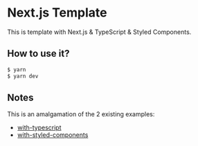 # Next.js Template

This is template with Next.js & TypeScript & Styled Components.
## How to use it?

```bash
$ yarn
$ yarn dev
```

## Notes

This is an amalgamation of the 2 existing examples:
- [with-typescript](https://github.com/vercel/next.js/tree/canary/examples/with-typescript)
- [with-styled-components](https://github.com/vercel/next.js/tree/canary/examples/with-styled-components)
